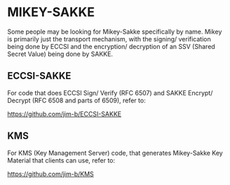 # MIKEY-SAKKE
Some people may be looking for Mikey-Sakke specifically by name. Mikey is primarily just the transport mechanism, with the signing/ verification being done by ECCSI and the encryption/ decryption of an SSV (Shared Secret Value) being done by SAKKE. 

ECCSI-SAKKE
-----------
For code that does ECCSI Sign/ Verify (RFC 6507) and SAKKE Encrypt/ Decrypt (RFC 6508 and parts of 6509), refer to:

  https://github.com/jim-b/ECCSI-SAKKE

KMS
---
For KMS (Key Management Server) code, that generates Mikey-Sakke Key Material that clients can use, refer to:

  https://github.com/jim-b/KMS
